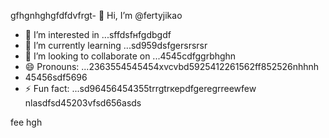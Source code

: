 gfhgnhghgfdfdvfrgt- 👋 Hi, I’m @fertyjikао
- 👀 I’m interested in ...sffdsfнfgdbgdf
- 🌱 I’m currently learning ...sd959dsfgersrsrsr
- 💞️ I’m looking to collaborate on ...4545cdfggrbhghn
- 😄 Pronouns: ...2363554545454xvcvbd5925412261562ff852526nhhnh
- 45456sdf5696
- ⚡ Fun fact: ...sd96456454355trrgtrкерdfgeregrreewfew
 nlasdfsd45203vfsd656asds
<!---hfd5435456262966022002regfddfdfdgrgrexfffsdfds
fertyjik/fertyjik is a ✨ special ✨ repository because its `README.md` (weerthis fidfble) appears on your GitHub pgererofisdfsdsle.gfm
You can click the Preview link to take a look at your changes.523526dh
--->
fee
hgh
